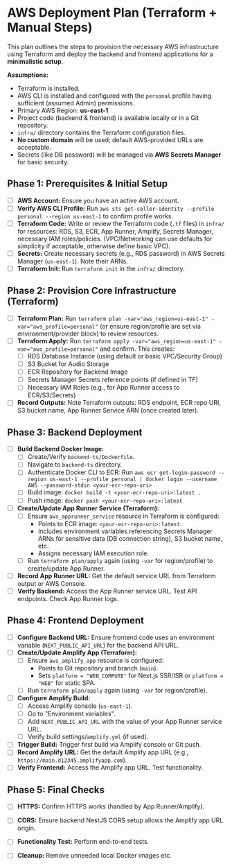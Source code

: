 # AWS Deployment Plan (Terraform + Manual Steps)

This plan outlines the steps to provision the necessary AWS infrastructure using Terraform and deploy the backend and frontend applications for a **minimalistic setup**.

**Assumptions:**

*   Terraform is installed.
*   AWS CLI is installed and configured with the `personal` profile having sufficient (assumed Admin) permissions.
*   Primary AWS Region: **us-east-1**
*   Project code (backend & frontend) is available locally or in a Git repository.
*   `infra/` directory contains the Terraform configuration files.
*   **No custom domain** will be used; default AWS-provided URLs are acceptable.
*   Secrets (like DB password) will be managed via **AWS Secrets Manager** for basic security.

## Phase 1: Prerequisites & Initial Setup

*   [ ] **AWS Account:** Ensure you have an active AWS account.
*   [ ] **Verify AWS CLI Profile:** Run `aws sts get-caller-identity --profile personal --region us-east-1` to confirm profile works.
*   [ ] **Terraform Code:** Write or review the Terraform code (`.tf` files) in `infra/` for resources: RDS, S3, ECR, App Runner, Amplify, Secrets Manager, necessary IAM roles/policies. (VPC/Networking can use defaults for simplicity if acceptable, otherwise define basic VPC).
*   [ ] **Secrets:** Create necessary secrets (e.g., RDS password) in AWS Secrets Manager (`us-east-1`). Note their ARNs.
*   [ ] **Terraform Init:** Run `terraform init` in the `infra/` directory.

## Phase 2: Provision Core Infrastructure (Terraform)

*   [ ] **Terraform Plan:** Run `terraform plan -var="aws_region=us-east-1" -var="aws_profile=personal"` (or ensure region/profile are set via environment/provider block) to review resources.
*   [ ] **Terraform Apply:** Run `terraform apply -var="aws_region=us-east-1" -var="aws_profile=personal"` and confirm. This creates:
    *   [ ] RDS Database Instance (using default or basic VPC/Security Group)
    *   [ ] S3 Bucket for Audio Storage
    *   [ ] ECR Repository for Backend Image
    *   [ ] Secrets Manager Secrets reference points (if defined in TF)
    *   [ ] Necessary IAM Roles (e.g., for App Runner access to ECR/S3/Secrets)
*   [ ] **Record Outputs:** Note Terraform outputs: RDS endpoint, ECR repo URI, S3 bucket name, App Runner Service ARN (once created later).

## Phase 3: Backend Deployment

*   [ ] **Build Backend Docker Image:**
    *   [ ] Create/Verify `backend-ts/Dockerfile`.
    *   [ ] Navigate to `backend-ts` directory.
    *   [ ] Authenticate Docker CLI to ECR: Run `aws ecr get-login-password --region us-east-1 --profile personal | docker login --username AWS --password-stdin <your-ecr-repo-uri>`
    *   [ ] Build image: `docker build -t <your-ecr-repo-uri>:latest .`
    *   [ ] Push image: `docker push <your-ecr-repo-uri>:latest`
*   [ ] **Create/Update App Runner Service (Terraform):**
    *   [ ] Ensure `aws_apprunner_service` resource in Terraform is configured:
        *   Points to ECR image: `<your-ecr-repo-uri>:latest`.
        *   Includes environment variables referencing Secrets Manager ARNs for sensitive data (DB connection string), S3 bucket name, etc.
        *   Assigns necessary IAM execution role.
    *   [ ] Run `terraform plan/apply` again (using `-var` for region/profile) to create/update App Runner.
*   [ ] **Record App Runner URL:** Get the default service URL from Terraform output or AWS Console.
*   [ ] **Verify Backend:** Access the App Runner service URL. Test API endpoints. Check App Runner logs.

## Phase 4: Frontend Deployment

*   [ ] **Configure Backend URL:** Ensure frontend code uses an environment variable (`NEXT_PUBLIC_API_URL`) for the backend API URL.
*   [ ] **Create/Update Amplify App (Terraform):**
    *   [ ] Ensure `aws_amplify_app` resource is configured:
        *   Points to Git repository and branch (`main`).
        *   Sets `platform = "WEB_COMPUTE"` for Next.js SSR/ISR or `platform = "WEB"` for static SPA.
    *   [ ] Run `terraform plan/apply` again (using `-var` for region/profile).
*   [ ] **Configure Amplify Build:**
    *   [ ] Access Amplify console (`us-east-1`).
    *   [ ] Go to "Environment variables".
    *   [ ] Add `NEXT_PUBLIC_API_URL` with the value of your App Runner service URL.
    *   [ ] Verify build settings/`amplify.yml` (if used).
*   [ ] **Trigger Build:** Trigger first build via Amplify console or Git push.
*   [ ] **Record Amplify URL:** Get the default Amplify app URL (e.g., `https://main.d12345.amplifyapp.com`).
*   [ ] **Verify Frontend:** Access the Amplify app URL. Test functionality.

## Phase 5: Final Checks

*   [ ] **HTTPS:** Confirm HTTPS works (handled by App Runner/Amplify).
*   [ ] **CORS:** Ensure backend NestJS CORS setup allows the Amplify app URL origin.
*   [ ] **Functionality Test:** Perform end-to-end tests.
*   [ ] **Cleanup:** Remove unneeded local Docker images etc.

